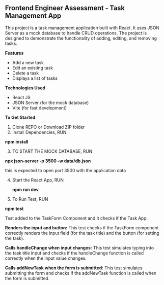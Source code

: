 ## Frontend Engineer Assessment - Task Management App
This project is a task management application built with React. It uses JSON Server as a mock database to handle CRUD operations. The project is designed to demonstrate the functionality of adding, editing, and removing tasks.

**Features**
- Add a new task
- Edit an existing task
- Delete a task
- Displays a list of tasks

**Technologies Used**
- React JS
- JSON Server (for the mock database)
- Vite (for fast development)

**To Get Started**
1. Clone REPO or Download ZIP folder
2. Install Dependencies, RUN 

**npm install**

3. TO START THE MOCK DATABASE, RUN

**npx json-server -p 3500 -w data/db.json**

this is expected to open port 3500 with the application data 

4. Start the React App, RUN

   **npm run dev**

5. To Run Test, RUN

**npm test**

Test added to the TaskForm Component and it checks if the Task App:

**Renders the input and button:**
This test checks if the TaskForm component correctly renders the input field (for the task title) and the button (for setting the task).

**Calls handleChange when input changes:**
This test simulates typing into the task title input and checks if the handleChange function is called correctly when the input value changes.

**Calls addNewTask when the form is submitted:**
This test simulates submitting the form and checks if the addNewTask function is called when the form is submitted.




